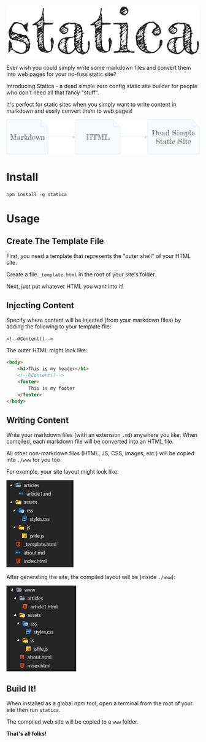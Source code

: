 ![logo](docs/img/logo.png)

Ever wish you could simply write some markdown files and convert them into web pages for your no-fuss static site?

Introducing Statica - a dead simple zero config static site builder for people who don't need all that fancy "stuff". 

It's perfect for static sites when you simply want to write content in markdown and easily convert them to web pages!

![diagram](docs/img/diagram.png)

# Install

`npm install -g statica`

# Usage

## Create The Template File

First, you need a template that represents the "outer shell" of your HTML site.

Create a file `_template.html` in the root of your site's folder.

Next, just put whatever HTML you want into it!

## Injecting Content

Specify where content will be injected (from your markdown files) by adding the following to your template file:

`<!--@Content()-->`

The outer HTML might look like:

```html
<body>
    <h1>This is my header</h1>
    <!--@Content()-->
    <footer>
        This is my footer
    </footer>
</body>
```

## Writing Content

Write your markdown files (with an extension `.md`) anywhere you like. When compiled, each markdown file will be converted into an HTML file.

All other non-markdown files (HTML, JS, CSS, images, etc.) will be copied into `./www` for you too.

For example, your site layout might look like:

![pre-compiled](docs/img/pre-compiled.png)

After generating the site, the compiled layout will be (inside `./www`):

![pre-compiled](docs/img/compiled.png)

## Build It!

When installed as a global npm tool, open a terminal from the root of your site then run `statica`.

The compiled web site will be copied to a `www` folder.

**That's all folks!**



